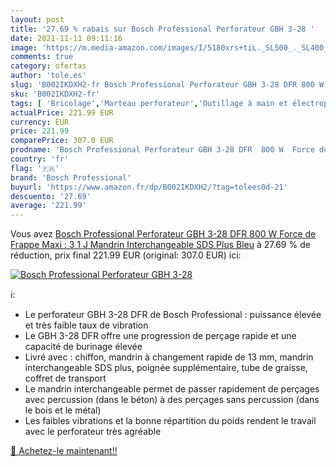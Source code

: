 ```yaml
---
layout: post
title: '27.69 % rabais sur Bosch Professional Perforateur GBH 3-28 '
date: 2021-11-11 09:11:16
image: 'https://m.media-amazon.com/images/I/5180xrs+tiL._SL500_._SL400_.jpg'
comments: true
category: ofertas
author: 'tole.es'
slug: 'B002IKDXH2-fr Bosch Professional Perforateur GBH 3-28 DFR 800 W Force de...'
sku: 'B002IKDXH2-fr'
tags: [ 'Bricolage','Marteau perforateur','Outillage à main et électroportatif','Outillage électroportatif','Perceuses','bosch professional', ]
actualPrice: 221.99 EUR
currency: EUR
price: 221.99
comparePrice: 307.0 EUR
prodname: 'Bosch Professional Perforateur GBH 3-28 DFR  800 W  Force de Frappe Maxi : 3 1 J  Mandrin Interchangeable SDS Plus  Bleu'
country: 'fr'
flag: '🇫🇷'
brand: 'Bosch Professional'
buyurl: 'https://www.amazon.fr/dp/B002IKDXH2/?tag=tolees0d-21'
descuento: '27.69'
average: '221.99'
---
```


Vous avez [Bosch Professional Perforateur GBH 3-28 DFR  800 W  Force de Frappe Maxi : 3 1 J  Mandrin Interchangeable SDS Plus  Bleu](https://www.amazon.fr/dp/B002IKDXH2/?tag=tolees0d-21)  à  27.69 % de réduction, prix final  221.99 EUR (original: 307.0 EUR) ici:

[![Bosch Professional Perforateur GBH 3-28 ](https://m.media-amazon.com/images/I/5180xrs+tiL._SL500_._SL400_.jpg)](https://www.amazon.fr/dp/B002IKDXH2/?tag=tolees0d-21)

ℹ️:

- Le perforateur GBH 3-28 DFR de Bosch Professional : puissance élevée et très faible taux de vibration
- Le GBH 3-28 DFR offre une progression de perçage rapide et une capacité de burinage élevée
- Livré avec : chiffon, mandrin à changement rapide de 13 mm, mandrin interchangeable SDS plus, poignée supplémentaire, tube de graisse, coffret de transport
- Le mandrin interchangeable permet de passer rapidement de perçages avec percussion (dans le béton) à des perçages sans percussion (dans le bois et le métal)
- Les faibles vibrations et la bonne répartition du poids rendent le travail avec le perforateur très agréable

[🛒 Achetez-le maintenant!!](https://www.amazon.fr/dp/B002IKDXH2/?tag=tolees0d-21)
